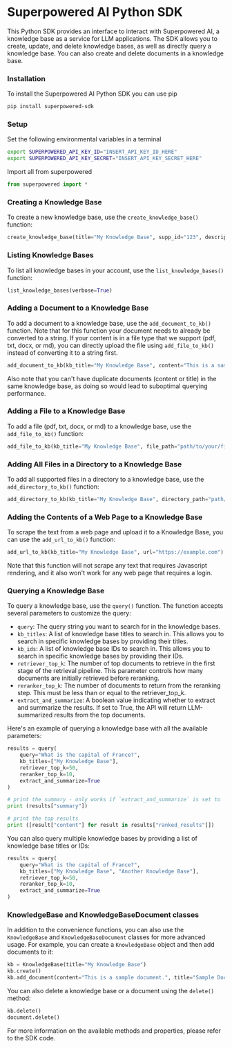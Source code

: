 # Superpowered AI Python SDK

This Python SDK provides an interface to interact with Superpowered AI, a knowledge base as a service for LLM applications. The SDK allows you to create, update, and delete knowledge bases, as well as directly query a knowledge base. You can also create and delete documents in a knowledge base.

### Installation

To install the Superpowered AI Python SDK you can use pip

```bash
pip install superpowered-sdk
```

### Setup

Set the following environmental variables in a terminal
```bash
export SUPERPOWERED_API_KEY_ID="INSERT_API_KEY_ID_HERE"
export SUPERPOWERED_API_KEY_SECRET="INSERT_API_KEY_SECRET_HERE"
```

Import all from superpowered
```python
from superpowered import *
```

### Creating a Knowledge Base

To create a new knowledge base, use the `create_knowledge_base()` function:

```python
create_knowledge_base(title="My Knowledge Base", supp_id="123", description="A sample knowledge base")
```

### Listing Knowledge Bases

To list all knowledge bases in your account, use the `list_knowledge_bases()` function:

```python
list_knowledge_bases(verbose=True)
```

### Adding a Document to a Knowledge Base

To add a document to a knowledge base, use the `add_document_to_kb()` function. Note that for this function your document needs to already be converted to a string. If your content is in a file type that we support (pdf, txt, docx, or md), you can directly upload the file using `add_file_to_kb()` instead of converting it to a string first.

```python
add_document_to_kb(kb_title="My Knowledge Base", content="This is a sample document.", title="Sample Document")
```

Also note that you can't have duplicate documents (content or title) in the same knowledge base, as doing so would lead to suboptimal querying performance.

### Adding a File to a Knowledge Base

To add a file (pdf, txt, docx, or md) to a knowledge base, use the `add_file_to_kb()` function:

```python
add_file_to_kb(kb_title="My Knowledge Base", file_path="path/to/your/file.pdf")
```

### Adding All Files in a Directory to a Knowledge Base

To add all supported files in a directory to a knowledge base, use the `add_directory_to_kb()` function:

```python
add_directory_to_kb(kb_title="My Knowledge Base", directory_path="path/to/your/directory")
```

### Adding the Contents of a Web Page to a Knowledge Base

To scrape the text from a web page and upload it to a Knowledge Base, you can use the `add_url_to_kb()` function:

```python
add_url_to_kb(kb_title="My Knowledge Base", url="https://example.com")
```

Note that this function will not scrape any text that requires Javascript rendering, and it also won't work for any web page that requires a login.

### Querying a Knowledge Base

To query a knowledge base, use the `query()` function. The function accepts several parameters to customize the query:

- `query`: The query string you want to search for in the knowledge bases.
- `kb_titles`: A list of knowledge base titles to search in. This allows you to search in specific knowledge bases by providing their titles.
- `kb_ids`: A list of knowledge base IDs to search in. This allows you to search in specific knowledge bases by providing their IDs.
- `retriever_top_k`: The number of top documents to retrieve in the first stage of the retrieval pipeline. This parameter controls how many documents are initially retrieved before reranking.
- `reranker_top_k`: The number of documents to return from the reranking step. This must be less than or equal to the retriever_top_k.
- `extract_and_summarize`: A boolean value indicating whether to extract and summarize the results. If set to True, the API will return LLM-summarized results from the top documents.

Here's an example of querying a knowledge base with all the available parameters:

```python
results = query(
    query="What is the capital of France?",
    kb_titles=["My Knowledge Base"],
    retriever_top_k=50,
    reranker_top_k=10,
    extract_and_summarize=True
)

# print the summary - only works if `extract_and_summarize` is set to `True`
print (results["summary"])

# print the top results
print ([result["content"] for result in results["ranked_results"]])
```

You can also query multiple knowledge bases by providing a list of knowledge base titles or IDs:

```python
results = query(
    query="What is the capital of France?",
    kb_titles=["My Knowledge Base", "Another Knowledge Base"],
    retriever_top_k=50,
    reranker_top_k=10,
    extract_and_summarize=True
)
```

### KnowledgeBase and KnowledgeBaseDocument classes

In addition to the convenience functions, you can also use the `KnowledgeBase` and `KnowledgeBaseDocument` classes for more advanced usage. For example, you can create a `KnowledgeBase` object and then add documents to it:

```python
kb = KnowledgeBase(title="My Knowledge Base")
kb.create()
kb.add_document(content="This is a sample document.", title="Sample Document")
```

You can also delete a knowledge base or a document using the `delete()` method:

```python
kb.delete()
document.delete()
```

For more information on the available methods and properties, please refer to the SDK code.

